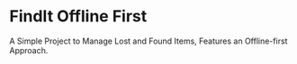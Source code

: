 # FindIt Offline First

A Simple Project to Manage Lost and Found Items, Features an Offline-first Approach.
